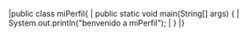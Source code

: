 |public class miPerfil{
|	public static void main(String[] args) {
|		System.out.println("benvenido a miPerfil");
|  }
|}
